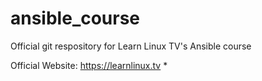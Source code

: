 # ansible_course
Official git respository for Learn Linux TV's Ansible course

Official Website: https://learnlinux.tv *
